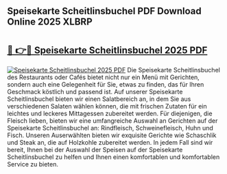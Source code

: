 ## Speisekarte Scheitlinsbuchel PDF Download Online 2025 XLBRP

# <h2><a href="http://gccb9a.nevu.top/?p=Speisekarte+Scheitlinsbuchel">🔗 👉🔴 Speisekarte Scheitlinsbuchel 2025 PDF</a></h2>

[![Speisekarte Scheitlinsbuchel 2025 PDF](https://i.imgur.com/dBaPXMq.png)](http://gccb9a.nevu.top/?p=Speisekarte+Scheitlinsbuchel)
Die Speisekarte Scheitlinsbuchel des Restaurants oder Cafés bietet nicht nur ein Menü mit Gerichten, sondern auch eine Gelegenheit für Sie, etwas zu finden, das für Ihren Geschmack köstlich und passend ist. Auf unserer Speisekarte Scheitlinsbuchel bieten wir einen Salatbereich an, in dem Sie aus verschiedenen Salaten wählen können, die mit frischen Zutaten für ein leichtes und leckeres Mittagessen zubereitet werden. Für diejenigen, die Fleisch lieben, bieten wir eine umfangreiche Auswahl an Gerichten auf der Speisekarte Scheitlinsbuchel an: Rindfleisch, Schweinefleisch, Huhn und Fisch. Unseren Auserwählten bieten wir exquisite Gerichte wie Schaschlik und Steak an, die auf Holzkohle zubereitet werden. In jedem Fall sind wir bereit, Ihnen bei der Auswahl der Speisen auf der Speisekarte Scheitlinsbuchel zu helfen und Ihnen einen komfortablen und komfortablen Service zu bieten.

